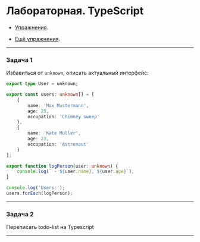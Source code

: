 # Лабораторная. TypeScript

* [Упражнения](https://typescript-exercises.github.io/#exercise=1&file=%2Findex.ts).

* [Ещё упражнения](https://exercism.org/tracks/typescript/exercises).
---

### Задача 1

Избавиться от `unknown`, описать актуальный интерфейс:

```ts
export type User = unknown;

export const users: unknown[] = [
    {
        name: 'Max Mustermann',
        age: 25,
        occupation: 'Chimney sweep'
    },
    {
        name: 'Kate Müller',
        age: 23,
        occupation: 'Astronaut'
    }
];

export function logPerson(user: unknown) {
    console.log(` - ${user.name}, ${user.age}`);
}

console.log('Users:');
users.forEach(logPerson);
```
---


### Задача 2

Переписать todo-list на Typescript

---